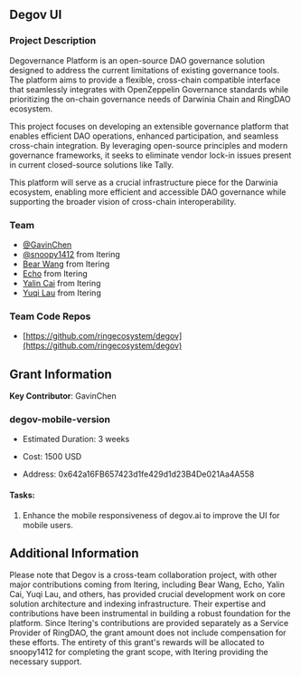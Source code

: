 ## Degov UI

### Project Description

Degovernance Platform is an open-source DAO governance solution designed to address the current limitations of existing governance tools. The platform aims to provide a flexible, cross-chain compatible interface that seamlessly integrates with OpenZeppelin Governance standards while prioritizing the on-chain governance needs of Darwinia Chain and RingDAO ecosystem.

This project focuses on developing an extensible governance platform that enables efficient DAO operations, enhanced participation, and seamless cross-chain integration. By leveraging open-source principles and modern governance frameworks, it seeks to eliminate vendor lock-in issues present in current closed-source solutions like Tally.

This platform will serve as a crucial infrastructure piece for the Darwinia ecosystem, enabling more efficient and accessible DAO governance while supporting the broader vision of cross-chain interoperability.

### Team

- [@GavinChen](https://github.com/GavinChen8914)
- [@snoopy1412](https://github.com/snoopy1412)  from Itering
- [Bear Wang](https://github.com/boundless-forest) from Itering
- [Echo](https://github.com/hujw77) from Itering
- [Yalin Cai](https://github.com/fewensa) from Itering
- [Yuqi Lau](https://github.com/DreUncle) from Itering

### Team Code Repos

- [https://github.com/ringecosystem/degov](https://github.com/ringecosystem/degov)

## Grant Information

**Key Contributor**: GavinChen

### **degov-mobile-version**

- Estimated Duration: 3 weeks

- Cost: 1500 USD

- Address: 0x642a16FB657423d1fe429d1d23B4De021Aa4A558

#### Tasks:

1. Enhance the mobile responsiveness of degov.ai to improve the UI for mobile users.


## Additional Information

Please note that Degov is a cross-team collaboration project, with other major contributions coming from Itering, including Bear Wang, Echo, Yalin Cai, Yuqi Lau, and others, has provided crucial development work on core solution architecture and indexing infrastructure. Their expertise and contributions have been instrumental in building a robust foundation for the platform. Since Itering's contributions are provided separately as a Service Provider of RingDAO, the grant amount does not include compensation for these efforts. The entirety of this grant's rewards will be allocated to snoopy1412 for completing the grant scope, with Itering providing the necessary support.
